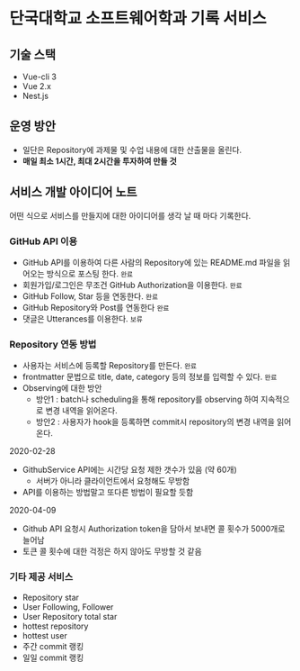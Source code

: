 # 단국대학교 소프트웨어학과 기록 서비스

## 기술 스택

- Vue-cli 3
- Vue 2.x
- Nest.js

## 운영 방안

- 일단은 Repository에 과제물 및 수업 내용에 대한 산출물을 올린다.
- **매일 최소 1시간, 최대 2시간을 투자하여 만들 것**

## 서비스 개발 아이디어 노트

어떤 식으로 서비스를 만들지에 대한 아이디어를 생각 날 때 마다 기록한다.

### GitHub API 이용

- GitHub API를 이용하여 다른 사람의 Repository에 있는 README.md 파일을 읽어오는 방식으로 포스팅 한다. `완료`
- 회원가입/로그인은 무조건 GitHub Authorization을 이용한다. `완료`
- GitHub Follow, Star 등을 연동한다. `완료`
- GitHub Repository와 Post를 연동한다 `완료`
- 댓글은 Utterances를 이용한다. `보류`

### Repository 연동 방법

- 사용자는 서비스에 등록할 Repository를 만든다. `완료`
- frontmatter 문법으로 title, date, category 등의 정보를 입력할 수 있다. `완료`
- Observing에 대한 방안
  - 방안1 : batch나 scheduling을 통해 repository를 observing 하여 지속적으로 변경 내역을 읽어온다.
  - 방안2 : 사용자가 hook을 등록하면 commit시 repository의 변경 내역을 읽어온다.
  
2020-02-28
- GithubService API에는 시간당 요청 제한 갯수가 있음 (약 60개)
  - 서버가 아니라 클라이언트에서 요청해도 무방함
- API를 이용하는 방법말고 또다른 방법이 필요할 듯함
  
2020-04-09
- Github API 요청시 Authorization token을 담아서 보내면 콜 횟수가 5000개로 늘어남
- 토큰 콜 횟수에 대한 걱정은 하지 않아도 무방할 것 같음

### 기타 제공 서비스

- Repository star
- User Following, Follower
- User Repository total star
- hottest repository
- hottest user
- 주간 commit 랭킹
- 일일 commit 랭킹
